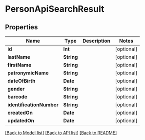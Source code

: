 # PersonApiSearchResult

## Properties
Name | Type | Description | Notes
------------ | ------------- | ------------- | -------------
**id** | **Int** |  | [optional] 
**lastName** | **String** |  | [optional] 
**firstName** | **String** |  | [optional] 
**patronymicName** | **String** |  | [optional] 
**dateOfBirth** | **Date** |  | [optional] 
**gender** | **String** |  | [optional] 
**barcode** | **String** |  | [optional] 
**identificationNumber** | **String** |  | [optional] 
**createdOn** | **Date** |  | [optional] 
**updatedOn** | **Date** |  | [optional] 

[[Back to Model list]](../README.md#documentation-for-models) [[Back to API list]](../README.md#documentation-for-api-endpoints) [[Back to README]](../README.md)


